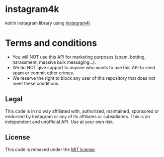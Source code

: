 # instagram4k

kotlin instagram library using [instagram4j](https://github.com/brunocvcunha/instagram4j)

# Terms and conditions

- You will NOT use this API for marketing purposes (spam, botting, harassment, massive bulk messaging...).
- We do NOT give support to anyone who wants to use this API to send spam or commit other crimes.
- We reserve the right to block any user of this repository that does not meet these conditions.

## Legal

This code is in no way affiliated with, authorized, maintained, sponsored or endorsed by Instagram or any of its affiliates or subsidiaries. This is an independent and unofficial API. Use at your own risk.

## License

This code is released under the [MIT license](https://opensource.org/licenses/MIT).
